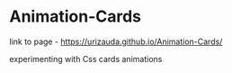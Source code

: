 # Animation-Cards

link to page - https://urizauda.github.io/Animation-Cards/

experimenting with Css cards animations
